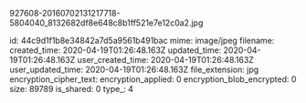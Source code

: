 927608-20160702131217718-5804040_8132682df8e648c8b1ff521e7e12c0a2.jpg

id: 44c9d1f1b8e34842a7d5a9561b491bac
mime: image/jpeg
filename: 
created_time: 2020-04-19T01:26:48.163Z
updated_time: 2020-04-19T01:26:48.163Z
user_created_time: 2020-04-19T01:26:48.163Z
user_updated_time: 2020-04-19T01:26:48.163Z
file_extension: jpg
encryption_cipher_text: 
encryption_applied: 0
encryption_blob_encrypted: 0
size: 89789
is_shared: 0
type_: 4